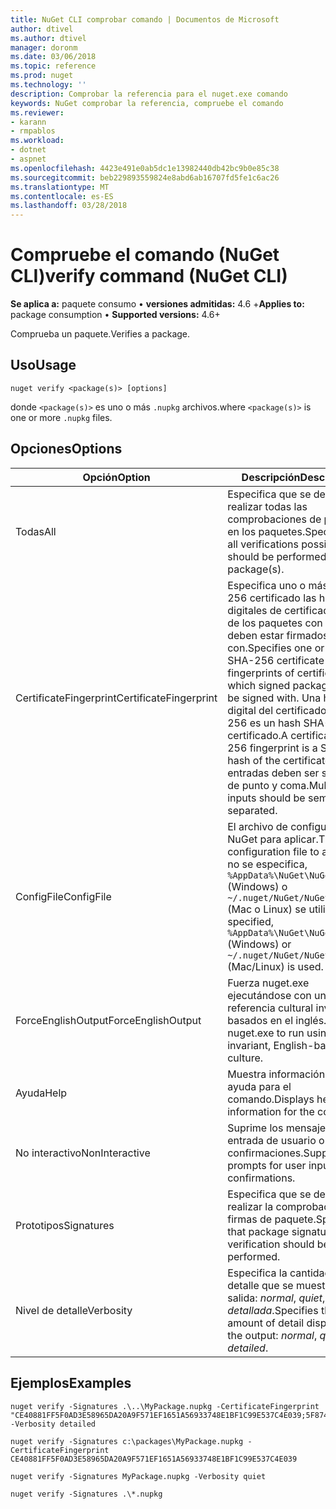 ```yaml
---
title: NuGet CLI comprobar comando | Documentos de Microsoft
author: dtivel
ms.author: dtivel
manager: doronm
ms.date: 03/06/2018
ms.topic: reference
ms.prod: nuget
ms.technology: ''
description: Comprobar la referencia para el nuget.exe comando
keywords: NuGet comprobar la referencia, compruebe el comando
ms.reviewer:
- karann
- rmpablos
ms.workload:
- dotnet
- aspnet
ms.openlocfilehash: 4423e491e0ab5dc1e13982440db42bc9b0e85c38
ms.sourcegitcommit: beb229893559824e8abd6ab16707fd5fe1c6ac26
ms.translationtype: MT
ms.contentlocale: es-ES
ms.lasthandoff: 03/28/2018
---
```

# <a name="verify-command-nuget-cli"></a><span data-ttu-id="a716f-104">Compruebe el comando (NuGet CLI)</span><span class="sxs-lookup"><span data-stu-id="a716f-104">verify command (NuGet CLI)</span></span>

<span data-ttu-id="a716f-105">**Se aplica a:** paquete consumo &bullet; **versiones admitidas:** 4.6 +</span><span class="sxs-lookup"><span data-stu-id="a716f-105">**Applies to:** package consumption &bullet; **Supported versions:** 4.6+</span></span>

<span data-ttu-id="a716f-106">Comprueba un paquete.</span><span class="sxs-lookup"><span data-stu-id="a716f-106">Verifies a package.</span></span>

## <a name="usage"></a><span data-ttu-id="a716f-107">Uso</span><span class="sxs-lookup"><span data-stu-id="a716f-107">Usage</span></span>

```cli
nuget verify <package(s)> [options]
```

<span data-ttu-id="a716f-108">donde `<package(s)>` es uno o más `.nupkg` archivos.</span><span class="sxs-lookup"><span data-stu-id="a716f-108">where `<package(s)>` is one or more `.nupkg` files.</span></span>

## <a name="options"></a><span data-ttu-id="a716f-109">Opciones</span><span class="sxs-lookup"><span data-stu-id="a716f-109">Options</span></span>

| <span data-ttu-id="a716f-110">Opción</span><span class="sxs-lookup"><span data-stu-id="a716f-110">Option</span></span> | <span data-ttu-id="a716f-111">Descripción</span><span class="sxs-lookup"><span data-stu-id="a716f-111">Description</span></span> |
| --- | --- |
| <span data-ttu-id="a716f-112">Todas</span><span class="sxs-lookup"><span data-stu-id="a716f-112">All</span></span> | <span data-ttu-id="a716f-113">Especifica que se deben realizar todas las comprobaciones de posibles en los paquetes.</span><span class="sxs-lookup"><span data-stu-id="a716f-113">Specifies that all verifications possible should be performed on the package(s).</span></span> |
| <span data-ttu-id="a716f-114">CertificateFingerprint</span><span class="sxs-lookup"><span data-stu-id="a716f-114">CertificateFingerprint</span></span> | <span data-ttu-id="a716f-115">Especifica uno o más SHA-256 certificado las huellas digitales de certificados (s) de los paquetes con firma deben estar firmados con.</span><span class="sxs-lookup"><span data-stu-id="a716f-115">Specifies one or more SHA-256 certificate fingerprints of certificates(s) which signed packages must be signed with.</span></span> <span data-ttu-id="a716f-116">Una huella digital del certificado SHA-256 es un hash SHA-256 del certificado.</span><span class="sxs-lookup"><span data-stu-id="a716f-116">A certificate SHA-256 fingerprint is a SHA-256 hash of the certificate.</span></span> <span data-ttu-id="a716f-117">Varias entradas deben ser separado de punto y coma.</span><span class="sxs-lookup"><span data-stu-id="a716f-117">Multiple inputs should be semicolon separated.</span></span> |
| <span data-ttu-id="a716f-118">ConfigFile</span><span class="sxs-lookup"><span data-stu-id="a716f-118">ConfigFile</span></span> | <span data-ttu-id="a716f-119">El archivo de configuración de NuGet para aplicar.</span><span class="sxs-lookup"><span data-stu-id="a716f-119">The NuGet configuration file to apply.</span></span> <span data-ttu-id="a716f-120">Si no se especifica, `%AppData%\NuGet\NuGet.Config` (Windows) o `~/.nuget/NuGet/NuGet.Config` (Mac o Linux) se utiliza.</span><span class="sxs-lookup"><span data-stu-id="a716f-120">If not specified, `%AppData%\NuGet\NuGet.Config` (Windows) or `~/.nuget/NuGet/NuGet.Config` (Mac/Linux) is used.</span></span>|
| <span data-ttu-id="a716f-121">ForceEnglishOutput</span><span class="sxs-lookup"><span data-stu-id="a716f-121">ForceEnglishOutput</span></span> | <span data-ttu-id="a716f-122">Fuerza nuget.exe ejecutándose con una referencia cultural invariable, basados en el inglés.</span><span class="sxs-lookup"><span data-stu-id="a716f-122">Forces nuget.exe to run using an invariant, English-based culture.</span></span> |
| <span data-ttu-id="a716f-123">Ayuda</span><span class="sxs-lookup"><span data-stu-id="a716f-123">Help</span></span> | <span data-ttu-id="a716f-124">Muestra información de ayuda para el comando.</span><span class="sxs-lookup"><span data-stu-id="a716f-124">Displays help information for the command.</span></span> |
| <span data-ttu-id="a716f-125">No interactivo</span><span class="sxs-lookup"><span data-stu-id="a716f-125">NonInteractive</span></span> | <span data-ttu-id="a716f-126">Suprime los mensajes para la entrada de usuario o confirmaciones.</span><span class="sxs-lookup"><span data-stu-id="a716f-126">Suppresses prompts for user input or confirmations.</span></span> |
| <span data-ttu-id="a716f-127">Prototipos</span><span class="sxs-lookup"><span data-stu-id="a716f-127">Signatures</span></span> | <span data-ttu-id="a716f-128">Especifica que se debe realizar la comprobación de firmas de paquete.</span><span class="sxs-lookup"><span data-stu-id="a716f-128">Specifies that package signature verification should be performed.</span></span> |
| <span data-ttu-id="a716f-129">Nivel de detalle</span><span class="sxs-lookup"><span data-stu-id="a716f-129">Verbosity</span></span> | <span data-ttu-id="a716f-130">Especifica la cantidad de detalle que se muestra en la salida: *normal*, *quiet*, *detallada*.</span><span class="sxs-lookup"><span data-stu-id="a716f-130">Specifies the amount of detail displayed in the output: *normal*, *quiet*, *detailed*.</span></span> |

## <a name="examples"></a><span data-ttu-id="a716f-131">Ejemplos</span><span class="sxs-lookup"><span data-stu-id="a716f-131">Examples</span></span>

```cli
nuget verify -Signatures .\..\MyPackage.nupkg -CertificateFingerprint "CE40881FF5F0AD3E58965DA20A9F571EF1651A56933748E1BF1C99E537C4E039;5F874AAF47BCB268A19357364E7FBB09D6BF9E8A93E1229909AC5CAC865802E2" -Verbosity detailed

nuget verify -Signatures c:\packages\MyPackage.nupkg -CertificateFingerprint CE40881FF5F0AD3E58965DA20A9F571EF1651A56933748E1BF1C99E537C4E039

nuget verify -Signatures MyPackage.nupkg -Verbosity quiet

nuget verify -Signatures .\*.nupkg
```